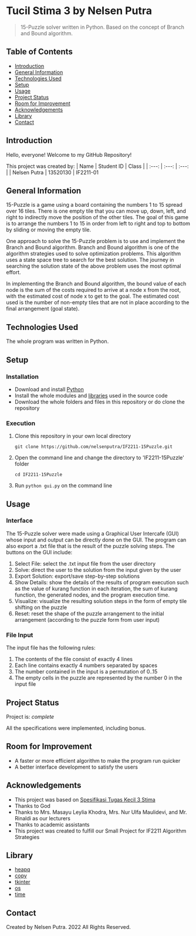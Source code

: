 # Tucil Stima 3 by Nelsen Putra
> 15-Puzzle solver written in Python. Based on the concept of Branch and Bound algorithm.


## Table of Contents
* [Introduction](#introduction)
* [General Information](#general-information)
* [Technologies Used](#technologies-used)
* [Setup](#setup)
* [Usage](#usage)
* [Project Status](#project-status)
* [Room for Improvement](#room-for-improvement)
* [Acknowledgements](#acknowledgements)
* [Library](#library)
* [Contact](#contact)


## Introduction
Hello, everyone! Welcome to my GitHub Repository!

This project was created by:
| Name | Student ID | Class |
| :---: | :---: | :---: |
| Nelsen Putra | 13520130 | IF2211-01


## General Information
15-Puzzle is a game using a board containing the numbers 1 to 15 spread over 16 tiles. There is one empty tile that you can move up, down, left, and right to indirectly move the position of the other tiles. The goal of this game is to arrange the numbers 1 to 15 in order from left to right and top to bottom by sliding or moving the empty tile.

One approach to solve the 15-Puzzle problem is to use and implement the Branch and Bound algorithm. Branch and Bound algorithm is one of the algorithm strategies used to solve optimization problems. This algorithm uses a state space tree to search for the best solution. The journey in searching the solution state of the above problem uses the most optimal effort.

In implementing the Branch and Bound algorithm, the bound value of each node is the sum of the costs required to arrive at a node x from the root, with the estimated cost of node x to get to the goal. The estimated cost used is the number of non-empty tiles that are not in place according to the final arrangement (goal state).


## Technologies Used
The whole program was written in Python.


## Setup
### Installation
- Download and install [Python](https://www.python.org/downloads/)
- Install the whole modules and [libraries](#library) used in the source code
- Download the whole folders and files in this repository or do clone the repository

### Execution
1. Clone this repository in your own local directory

    `git clone https://github.com/nelsenputra/IF2211-15Puzzle.git`

2. Open the command line and change the directory to 'IF2211-15Puzzle' folder

    `cd IF2211-15Puzzle`
    
3. Run `python gui.py` on the command line


## Usage
### Interface
The 15-Puzzle solver were made using a Graphical User Intercafe (GUI) whose input and output can be directly done on the GUI. The program can also export a .txt file that is the result of the puzzle solving steps. The buttons on the GUI include:
1. Select File: select the .txt input file from the user directory
2. Solve: direct the user to the solution from the input given by the user
3. Export Solution: export/save step-by-step solutions
4. Show Details: show the details of the results of program execution such as the value of kurang function in each iteration, the sum of kurang function, the generated nodes, and the program execution time.
5. Visualize: visualize the resulting solution steps in the form of empty tile shifting on the puzzle
6. Reset: reset the shape of the puzzle arrangement to the initial arrangement (according to the puzzle form from user input)

### File Input
The input file has the following rules:
1. The contents of the file consist of exactly 4 lines
2. Each line contains exactly 4 numbers separated by spaces
3. The number contained in the input is a permutation of 0..15
4. The empty cells in the puzzle are represented by the number 0 in the input file


## Project Status
Project is: _complete_

All the specifications were implemented, including bonus.


## Room for Improvement
- A faster or more efficient algorithm to make the program run quicker
- A better interface development to satisfy the users


## Acknowledgements
- This project was based on [Spesifikasi Tugas Kecil 3 Stima](http://informatika.stei.itb.ac.id/~rinaldi.munir/Stmik/2021-2022/Tugas-Kecil-3-(2022).pdf)
- Thanks to God
- Thanks to Mrs. Masayu Leylia Khodra, Mrs. Nur Ulfa Maulidevi, and Mr. Rinaldi as our lecturers
- Thanks to academic assistants
- This project was created to fulfill our Small Project for IF2211 Algorithm Strategies


## Library
- [heapq](https://docs.python.org/3/library/heapq.html)
- [copy](https://docs.python.org/3/library/copy.html)
- [tkinter](https://docs.python.org/3/library/tkinter.html)
- [os](https://docs.python.org/3/library/os.html)
- [time](https://docs.python.org/3/library/time.html)


## Contact
Created by Nelsen Putra. 2022 All Rights Reserved.
